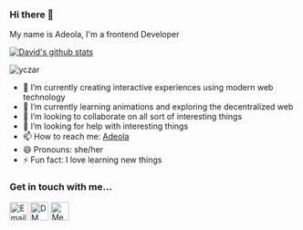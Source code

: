 ### Hi there 👋

<!--
**kojusola/kojusola** is a ✨ _special_ ✨ repository because its `README.md` (this file) appears on your GitHub profile.

Here are some ideas to get you started:

- 🔭 I’m currently working on ...
- 🌱 I’m currently learning ...
- 👯 I’m looking to collaborate on ...
- 🤔 I’m looking for help with ...
- 💬 Ask me about ...
- 📫 How to reach me: ...
- 😄 Pronouns: ...
- ⚡ Fun fact: ...
-->


My name is Adeola, I'm a frontend Developer

[![David's github stats](https://github-readme-stats.vercel.app/api?username=kojusola&show_icons=true&theme=radical&hide=stars)](https://github.com/kojusola)<p><img align="center" src="https://github-readme-streak-stats.herokuapp.com/?user=Kojusola" alt="yczar" /></p>

- 🔭 I’m currently creating interactive experiences using modern web technology
- 🌱 I’m currently learning animations and exploring the decentralized web
- 👯 I’m looking to collaborate on all sort of interesting things
- 🤔 I’m looking for help with interesting things
- 📫 How to reach me: [Adeola](https://twitter.com/FafemiAdeola)
- 😄 Pronouns: she/her
- ⚡ Fun fact: I love learning new things

### Get in touch with me...

[<img src='https://cdn-icons-png.flaticon.com/512/281/281786.png' width='32' title='Email Me!'>](adeola5678@gmail.com)
[<img src='https://cdn-icons-png.flaticon.com/512/733/733579.png' width='32' title='DM Me!'>](https://twitter.com/FafemiAdeola)
[<img src='https://cdn-icons-png.flaticon.com/512/174/174857.png' width='32' title='Message Me!'>](https://www.linkedin.com/in/adeolafafemi/)

